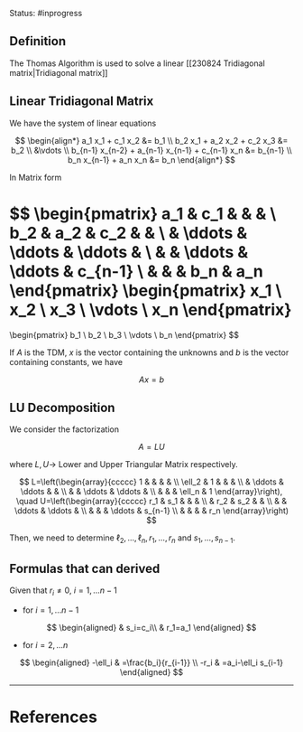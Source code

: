 Status: #inprogress 
## Definition
The Thomas Algorithm is used to solve a linear [[230824 Tridiagonal matrix|Tridiagonal matrix]]

## Linear Tridiagonal Matrix
We have the system of linear equations

$$
\begin{align*}
a_1 x_1 + c_1 x_2 &= b_1 \\
b_2 x_1 + a_2 x_2 + c_2 x_3 &= b_2 \\
&\vdots \\
b_{n-1} x_{n-2} + a_{n-1} x_{n-1} + c_{n-1} x_n &= b_{n-1} \\
b_n x_{n-1} + a_n x_n &= b_n
\end{align*}
$$

In Matrix form 

$$
\begin{pmatrix}
a_1 & c_1 & & & \\
b_2 & a_2 & c_2 & & \\
& \ddots & \ddots & \ddots & \\
& & \ddots & \ddots & c_{n-1} \\
& & & b_n & a_n
\end{pmatrix}
\begin{pmatrix}
x_1 \\
x_2 \\
x_3 \\
\vdots \\
x_n
\end{pmatrix}
=
\begin{pmatrix}
b_1 \\
b_2 \\
b_3 \\
\vdots \\
b_n
\end{pmatrix}
$$

If $A$ is the TDM, $x$ is the vector containing the unknowns and $b$ is the vector containing constants, we have

$$
{Ax=b}
$$

## LU Decomposition
We consider the factorization

$$
A=L U
$$

where $L,U \rightarrow$ Lower and Upper Triangular Matrix respectively.

$$
L=\left(\begin{array}{ccccc}
1 & & & & \\
\ell_2 & 1 & & & \\
& \ddots & \ddots & & \\
& & \ddots & \ddots & \\
& & & \ell_n & 1
\end{array}\right), \quad U=\left(\begin{array}{ccccc}
r_1 & s_1 & & & \\
& r_2 & s_2 & & \\
& & \ddots & \ddots & \\
& & & \ddots & s_{n-1} \\
& & & & r_n
\end{array}\right)
$$

Then, we need to determine $\ell_2, \ldots, \ell_n, r_1, \ldots, r_n$ and $s_1, \ldots, s_{n-1}$.
## Formulas that can derived
Given that $r_i\ne0$,  $i=1, \ldots n-1$
- for $i=1, \ldots n-1$
	
$$
\begin{aligned}
& s_i=c_i\\
& r_1=a_1
\end{aligned}
$$

- for $i=2, \ldots n$
	
$$
\begin{aligned}
-\ell_i & =\frac{b_i}{r_{i-1}} \\
-r_i & =a_i-\ell_i s_{i-1}
\end{aligned}
$$


---
# References
